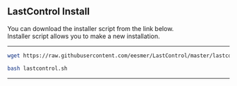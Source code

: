 ## LastControl Install

You can download the installer script from the link below.<br>
Installer script allows you to make a new installation.<br>

---

```bash
wget https://raw.githubusercontent.com/eesmer/LastControl/master/lastcontrol.sh
```
```bash
bash lastcontrol.sh
```
---
